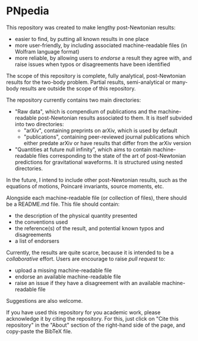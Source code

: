 # PNpedia

This repository was created to make lengthy post-Newtonian results:
* easier to find, by putting all known results in one place
* more user-friendly, by including associated machine-readable files (in Wolfram language format)
* more reliable, by allowing users to *endorse* a result they agree with, and raise issues when typos or disagreements have been identified

The scope of this repository is complete, fully analytical, post-Newtonian results for the two-body problem. Partial results, semi-analytical or many-body results are outside the scope of this repository.

The repository currently contains two main directories:
* "Raw data", which is compendium of publications and the machine-readable post-Newtonian results associated to them. It is itself subvided into two directories:
    * "arXiv", containing preprints on arXiv, which is used by default
    * "publications", containing peer-reviewed journal publications which either predate arXiv or have results that differ from the arXiv version 
* "Quantities at future null infinity", which aims to contain machine-readable files corresponding to the state of the art of post-Newtonian predictions for gravitational waveforms. It is structured using nested directories.

In the future, I intend to include other post-Newtonian results, such as the equations of motions, Poincaré invariants, source moments, etc.


Alongside each machine-readable file (or collection of files), there should be a README.md file. This file should contain:
* the description of the physical quantity presented
* the conventions used
* the reference(s) of the result, and potential known typos and disagreements
* a list of endorsers

Currently, the results are quite scarce, because it is intended to be a *collaborative* effort. Users are encourage to raise *pull request* to:
* upload a missing machine-readable file
* endorse an available machine-readable file
* raise an issue if they have a disagreement with an available machine-readable file

Suggestions are also welcome.

If you have used this repository for you academic work, please acknowledge it by citing the repository. For this, just click on "Cite this repository" in the "About" section of the right-hand side of the page, and copy-paste the BibTeX file.


